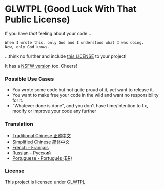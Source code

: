 # GLWTPL (Good Luck With That Public License)

If you have *that* feeling about your code...

```
When I wrote this, only God and I understood what I was doing.
Now, only God knows.
```

...think no further and include [this LICENSE](./LICENSE) to your project!

It has a [NSFW version](./NSFW_LICENSE) too. Cheers!

### Possible Use Cases
- You wrote some code but not quite proud of it, yet want to release it.
- You want to make free your code in the wild and want no responsibility for it.
- "Whatever done is done", and you don't have time/intention to fix, modify or improve your code any further

### Translation
* [Traditional Chinese 正體中文](translations/LICENSE_zh-TW)
* [Simplified Chinese 简体中文](translations/LICENSE_zh-CN)
* [French - Français](translations/LICENSE_fr-FR)
* [Russian - Русский](translations/LICENSE_ru-RU)
* [Portuguese - Português (BR)](translations/LICENSE_pt-BR)

### License
This project is licensed under [GLWTPL](./LICENSE)

